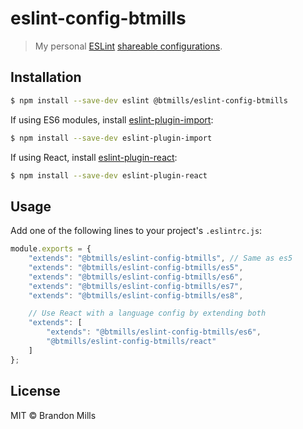 # eslint-config-btmills

> My personal [ESLint](http://eslint.org) [shareable configurations](http://eslint.org/docs/developer-guide/shareable-configs).

## Installation

```sh
$ npm install --save-dev eslint @btmills/eslint-config-btmills
```

If using ES6 modules, install [eslint-plugin-import](https://github.com/benmosher/eslint-plugin-import):

```sh
$ npm install --save-dev eslint-plugin-import
```

If using React, install [eslint-plugin-react](https://github.com/yannickcr/eslint-plugin-react):

```sh
$ npm install --save-dev eslint-plugin-react
```

## Usage

Add one of the following lines to your project's `.eslintrc.js`:

```js
module.exports = {
	"extends": "@btmills/eslint-config-btmills", // Same as es5
	"extends": "@btmills/eslint-config-btmills/es5",
	"extends": "@btmills/eslint-config-btmills/es6",
	"extends": "@btmills/eslint-config-btmills/es7",
	"extends": "@btmills/eslint-config-btmills/es8",

	// Use React with a language config by extending both
	"extends": [
		"extends": "@btmills/eslint-config-btmills/es6",
		"@btmills/eslint-config-btmills/react"
	]
};
```

## License

MIT &copy; Brandon Mills
